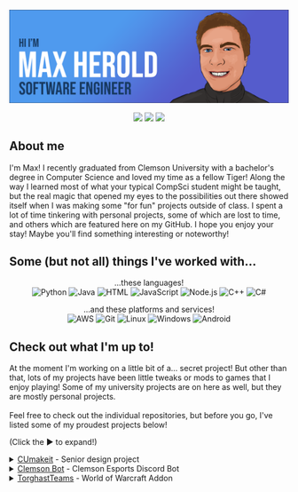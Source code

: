 [![Header](https://raw.githubusercontent.com/maxheyn/maxheyn/master/resources/MaxHBanner.png "Header")](https://github.com/maxheyn)

<p align= 'center'>
<a href='https://www.linkedin.com/in/max-herold-8099b11a6/'><img src='https://img.shields.io/badge/-Max%20Herold-blue?style=flat&logo=Linkedin&logoColor=white&link=https://www.linkedin.com/in/max-herold-8099b11a6/'></a>
<a href="mailto:maxoheyn@gmail.com?subject=Hello%20Max%2C%20From%20GitHub!"><img src='https://img.shields.io/badge/-maxoheyn@gmail.com-c14438?style=flat&logo=Gmail&logoColor=white'></a>
<img src='https://komarev.com/ghpvc/?username=maxheyn&label=Profile+Views&style=flat'>
</p>


## About me

I'm Max! I recently graduated from Clemson University with a bachelor's degree in Computer Science and loved my time as a fellow Tiger! Along the way I learned most of what your typical CompSci student might be taught, but the real magic that opened my eyes to the possibilities out there showed itself when I was making some "for fun" projects outside of class. I spent a lot of time tinkering with personal projects, some of which are lost to time, and others which are featured here on my GitHub. I hope you enjoy your stay! Maybe you'll find something interesting or noteworthy!

## Some (but not all) things I've worked with...

<p align = 'center'>
...these languages!<br>

<img src = 'https://github.com/maxheyn/maxheyn/blob/master/resources/python-original.svg' alt='Python' width='50'/>
<img src = 'https://github.com/maxheyn/maxheyn/blob/master/resources/java-original-wordmark.svg' alt='Java' width='50'/>
<img src = 'https://github.com/maxheyn/maxheyn/blob/master/resources/html5-original-wordmark.svg' alt='HTML' width='50'/>
<img src = 'https://github.com/maxheyn/maxheyn/blob/master/resources/javascript-original.svg' alt='JavaScript' width='50'/>
<img src = 'https://github.com/maxheyn/maxheyn/blob/master/resources/nodejs-original.svg' alt='Node.js' width='50'/>
<img src = 'https://github.com/maxheyn/maxheyn/blob/master/resources/cplusplus-original.svg' alt='C++' width='50'/>
<img src = 'https://github.com/maxheyn/maxheyn/blob/master/resources/csharp-original.svg' alt='C#' width='50'/>
</p>

<p align = 'center'>
...and these platforms and services!<br>

<img src = 'https://github.com/maxheyn/maxheyn/blob/master/resources/amazonwebservices-original.svg' alt='AWS' width='50'/>
<img src = 'https://github.com/maxheyn/maxheyn/blob/master/resources/git-original.svg' alt='Git' width='50'/>
<img src = 'https://github.com/maxheyn/maxheyn/blob/master/resources/linux-original.svg' alt='Linux' width='50'/>
<img src = 'https://github.com/maxheyn/maxheyn/blob/master/resources/windows-original.svg' alt='Windows' width='50'/>
<img src = 'https://github.com/maxheyn/maxheyn/blob/master/resources/android-original.svg' alt='Android' width='50'/>
</p>

## Check out what I'm up to!

At the moment I'm working on a little bit of a... secret project! But other than that, lots of my projects have been little tweaks or mods to games that I enjoy playing! Some of my university projects are on here as well, but they are mostly personal projects. <br><br>Feel free to check out the individual repositories, but before you go, I've listed some of my proudest projects below!

(Click the ▶ to expand!)

<details>
    <summary>
        <a href="https://github.com/clemsonMakerspace/CUmakeit"><u>CUmakeit</u></a> - Senior design project 
    </summary>
    My team of 4 was given an amazing opportunity to work on a project sponsored by AWS, and to work and be mentored by AWS employees! We developed the foundations for a login and logout system for the <a href="https://www.cumaker.space/">Clemson Makerspace</a>, utilzing various AWS features and some Raspberry Pis with card readers.<br><br>Throughout my semesters at Clemson, this was by far the best learning opportunity that I experienced. I learned about and implementing various AWS features, the agile software development cycle, leading a group of developers, managing client expectations,  working on an large scale project, and most importantly... what to do <b>better</b> next time! This was truly the highlight of my college experience, and I even got a summer internship out of it 😊.
</details>

<details>
    <summary>
        <a href="https://github.com/maxheyn/Clemson-Bot"><u>Clemson Bot</u></a> - Clemson Esports Discord Bot 
    </summary>
    This was a fun project, inspired by a <a href="https://github.com/ClemsonCPSC-Discord/ClemBot">bot</a> of a similar name from the Clemson CPSC Discord, that I created during my time as an officer of <a href="https://discord.com/invite/clemson">Clemson Esports</a>. I was in charge of all things "technical" in the Discord, so I thought that maybe I'd use my skills to make those technical things a bit more... automated. (And easier for the next person!)<br><br>Clemson Bot was created with community feedback in mind and still has room for tons of features. Most of the current features are silly, like posting memes and inside jokes, but I made sure to include some utility that was much needed for the club.
</details>

<details>
    <summary>
        <a href="https://github.com/maxheyn/TorghastTeams"><u>TorghastTeams</u></a>  - World of Warcraft Addon
    </summary>
    An addon for World of Warcraft's newest feature: Torghast, Tower of the Damned! All that you need to know is in the repo's README, but simply put, it's a tweak to make it easier to play that game mode with your friends!<br><br>Along the way, I met some other super friendly addon developers who were kind enough to be of assistance and point me in the right directions, since the documentation and tutorials for making WoW addons were pretty sparce or outdated. Very thankful for them!<br><br>This was inspired by a friend who I met in World of Warcraft. They mentioned that they were interested in programming and had a tiny bit of experience with it. I thought, well, maybe we can make an addon together! Unfortunately... this addon ended up being a bit more than beginner friendly, but it got them programming again, and they started making their own addon and projects to keep up with what they saw I was doing. Proud to have had an impact on someone else who enjoys doing what I do as well!
</details>

